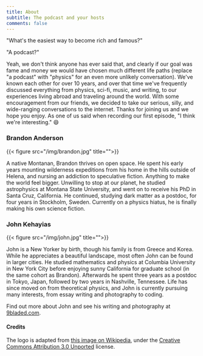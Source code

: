 ```yaml
---
title: About
subtitle: The podcast and your hosts
comments: false
---
```


"What's the easiest way to become rich and famous?"

"A podcast?"

Yeah, we don't think anyone has ever said that, and clearly if our goal was fame and money we would have chosen much different life paths (replace "a podcast" with "physics" for an even more unlikely conversation). We've known each other for over 10 years, and over that time we've frequently discussed everything from physics, sci-fi, music, and writing, to our experiences living abroad and traveling around the world. With some encouragement from our friends, we decided to take our serious, silly, and wide-ranging conversations to the internet. Thanks for joining us and we hope you enjoy. As one of us said when recording our first episode, "I think we're interesting." :smile:

### Brandon Anderson
{{< figure src="/img/brandon.jpg" title="">}}

A native Montanan, Brandon thrives on open space. He spent his early years mounting wilderness expeditions from his home in the hills outside of Helena, and nursing an addiction to speculative fiction. Anything to make the world feel bigger. Unwilling to stop at our planet, he studied astrophysics at Montana State University, and went on to receive his PhD in Santa Cruz, California. He continued, studying dark matter as a postdoc, for four years in Stockholm, Sweden. Currently on a physics hiatus, he is finally making his own science fiction.

### John Kehayias
{{< figure src="/img/john.jpg" title="">}}

John is a New Yorker by birth, though his family is from Greece and Korea. While he appreciates a beautiful landscape, most often John can be found in larger cities. He studied mathematics and physics at Columbia University in New York City before enjoying sunny California for graduate school (in the same cohort as Brandon). Afterwards he spent three years as a postdoc in Tokyo, Japan, followed by two years in Nashville, Tennessee. Life has since moved on from theoretical physics, and John is currently pursuing many interests, from essay writing and photography to coding.

Find out more about John and see his writing and photography at [9bladed.com](https://9bladed.com).

#### Credits

The logo is adapted from [this image on Wikipedia](https://commons.wikimedia.org/wiki/File:Sphere_wireframe_10deg_6r.svg), under the [Creative Commons Attribution 3.0 Unported](https://creativecommons.org/licenses/by/3.0/deed.en) license.

